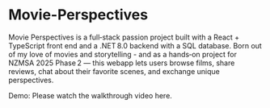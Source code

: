  # Movie-Perspectives

Movie Perspectives is a full‑stack passion project built with a React + TypeScript front end and a .NET 8.0 backend with a SQL database. Born out of my love of movies and storytelling - and as a hands‑on project for NZMSA 2025 Phase 2 — this webapp lets users browse films, share reviews, chat about their favorite scenes, and exchange unique perspectives.

Demo: Please watch the walkthrough video here.
